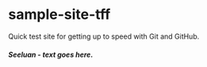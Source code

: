 # sample-site-tff
Quick test site for getting up to speed with Git and GitHub.

##### Seeluan - text goes here.
